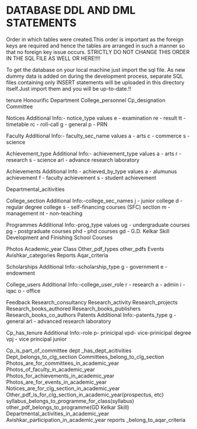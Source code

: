 # DATABASE DDL AND DML STATEMENTS
Order in which tables were created.This order is important as the foreign keys are required and hence the tables are arranged in such a manner so that no foreign key issue occurs. 
STRICTLY DO NOT CHANGE THIS ORDER IN THE SQL FILE AS WELL OR HERE!!!!

To get the database on your local machine just import the sql file. As new dummy data is added on during the development process, separate SQL files containing only INSERT statements will be uploaded in this directory itself.Just import them and you will be up-to-date.!!


tenure
Honourific
Department
College_personnel
Cp_designation
Committee

Notices
    Additional Info:- notice_type values
    e - examination
    re - result
    tt - timetable
    rc - roll-call
    g - general
    p - PRN

Faculty
    Additional Info:- faculty_sec_name values
    a - arts
    c - commerce
    s - science

Achievement_type
    Additional Info:- achievement_type values
    a - arts
    r - research
    s - science
    arl - advance research laboratory  

Achievements
    Additional Info - achieved_by_type values
    a - alumunus achievement
    f - faculty achievement
    s - student achievement

Departmental_acitivities

College_section
    Additional Info:-college_sec_names
    j - junior college
    d - regular degree college
    s - self-financing courses (SFC) section
    m - management
    nt - non-teaching

Programmes
    Additional Info:-prog_type values
    ug - undergraduate courses
    pg - postgraduate courses
    phd - phd courses
    gd - G.D. Kelkar Skill Development and Finishing School Courses

Photos
Academic_year
Class
Other_pdf_types
other_pdfs
Events
Avishkar_categories
Reports
Aqar_criteria

Scholarships
    Additional Info:-scholarship_type
    g - government
    e - endowment

College_users
    Additional Info:-college_user_role
    r - research
    a - admin
    i - iqac
    o - office

Feedback
Research_consultancy
Research_activity
Research_projects
Research_books_authored
Research_books_publishers
Research_books_co_authors
Patents
    Additional Info:-patents_type
    g - general
    arl - advanced research laboratory

Cp_has_tenure
    Additional Info:-role
    p- prinicipal
    vpd- vice-prinicipal degree
    vpj - vice principal junior

Cp_is_part_of_committee
dept _has_dept_acitivities
Dept_belongs_to_clg_section
Committees_belong_to_clg_section
Photos_are_for_committees_in_academic_year
Photos_of_faculty_in_academic_year
Photos_for_achievements_in_academic_year
Photos_are_for_events_in_academic_year
Notices_are_for_clg_section_in_academic_year
Other_pdf_is_for_clg_section_in_academic_year(prospectus, etc)
syllabus_belongs_to_programme_for_class(syllabus)
other_pdf_belongs_to_programme(GD Kelkar Skill)
Departmental_activities_in_academic_year
Avishkar_participation_in_academic_year
reports _belong_to_aqar_criteria


